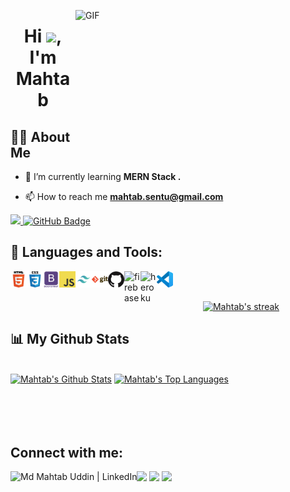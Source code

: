 <a href="#"><img align="right" alt="GIF" src="https://github.com/abhisheknaiidu/abhisheknaiidu/blob/master/code.gif?raw=true" width="400" height="250" /></a>

<h1 align="center">Hi <img src="https://raw.githubusercontent.com/MartinHeinz/MartinHeinz/master/wave.gif" width="30px">, I'm Mahtab</h1>
<!-- <h3 align="center">I'm a passionate Full Stack Developer from Bangladesh.</h3> -->

## 🙋‍♂️ About Me

<!-- - 🔭 I’m currently working on **[Covid-19 Tracker](https://covid-19-tracker-e4bda.web.app/)** -->

- 🌱 I’m currently learning **MERN Stack .**

<!-- - 👯 I’m looking to collaborate on **OpenSource Projects** -->

<!-- - 👨‍💻 All of my projects are available at **[My Portfolio]()** -->

- 📫 How to reach me **mahtab.sentu@gmail.com**

<a href="https://github.com/MdMahtabUddin/github-profile-views-counter">
    <img src="https://komarev.com/ghpvc/?username=MdMahtabUddin">
</a>
<a href="https://github.com/MdMahtabUddin?tab=followers"><img src="https://img.shields.io/github/followers/MdMahtabUddin?label=Followers&style=social" alt="GitHub Badge"></a>

<!-- - ⚡ Fun fact **I play games and go to the GYM very often.** -->

## 🚀 Languages and Tools:

<p align="left"> 
    <img align="left" alt="HTML5" width="26px" src="https://raw.githubusercontent.com/github/explore/80688e429a7d4ef2fca1e82350fe8e3517d3494d/topics/html/html.png" />
<img align="left" alt="CSS3" width="26px" src="https://raw.githubusercontent.com/github/explore/80688e429a7d4ef2fca1e82350fe8e3517d3494d/topics/css/css.png" />
<img align="left" src="https://raw.githubusercontent.com/devicons/devicon/master/icons/bootstrap/bootstrap-plain-wordmark.svg" alt="bootstrap" width="26px" style="max-width:100%;">
<img align="left" alt="JavaScript" width="26px" src="https://raw.githubusercontent.com/github/explore/80688e429a7d4ef2fca1e82350fe8e3517d3494d/topics/javascript/javascript.png" />
<img align="left" alt="tailwind" width="26px" src="https://raw.githubusercontent.com/github/explore/80688e429a7d4ef2fca1e82350fe8e3517d3494d/topics/tailwind/tailwind.png" />
<!-- <img align="left" alt="Node.js" width="26px" src="https://raw.githubusercontent.com/github/explore/80688e429a7d4ef2fca1e82350fe8e3517d3494d/topics/nodejs/nodejs.png" /> -->
<!-- <img align="left" src="https://raw.githubusercontent.com/devicons/devicon/master/icons/mongodb/mongodb-original-wordmark.svg" alt="mongodb" width="26px" style="max-width:100%;"> -->
<img align="left" alt="Git" width="26px" src="https://raw.githubusercontent.com/github/explore/80688e429a7d4ef2fca1e82350fe8e3517d3494d/topics/git/git.png" />
<img align="left" alt="GitHub" width="26px" src="https://raw.githubusercontent.com/github/explore/78df643247d429f6cc873026c0622819ad797942/topics/github/github.png" />

<img align="left" src="https://camo.githubusercontent.com/dd4b2422ed3bfc9da88c43d18550375c66f9584327dff7ecc19315ce50b96f07/68747470733a2f2f7777772e766563746f726c6f676f2e7a6f6e652f6c6f676f732f66697265626173652f66697265626173652d69636f6e2e737667" alt="firebase" width="26px" data-canonical-src="https://www.vectorlogo.zone/logos/firebase/firebase-icon.svg" style="max-width:100%;">

<img align="left" src="https://camo.githubusercontent.com/df12cb598044a3f38efc1f45e3580558c324cf8789b79487125044eeebcc4dee/68747470733a2f2f7777772e766563746f726c6f676f2e7a6f6e652f6c6f676f732f6865726f6b752f6865726f6b752d69636f6e2e737667" alt="heroku" width="26px" data-canonical-src="https://www.vectorlogo.zone/logos/heroku/heroku-icon.svg" style="max-width:100%;">

<!-- <img align="left" alt="Terminal" width="26px" src="https://raw.githubusercontent.com/github/explore/80688e429a7d4ef2fca1e82350fe8e3517d3494d/topics/terminal/terminal.png" /> -->

<img align="left" alt="Visual Studio Code" width="26px" src="https://raw.githubusercontent.com/github/explore/80688e429a7d4ef2fca1e82350fe8e3517d3494d/topics/visual-studio-code/visual-studio-code.png" />

</p>

<!-- [![React Badge](https://img.shields.io/badge/-React-61DBFB?style=for-the-badge&labelColor=black&logo=react&logoColor=61DBFB)](#)  [![Javascript Badge](https://img.shields.io/badge/-Javascript-F0DB4F?style=for-the-badge&labelColor=black&logo=javascript&logoColor=F0DB4F)](#) [![Typescript Badge](https://img.shields.io/badge/-Typescript-007acc?style=for-the-badge&labelColor=black&logo=typescript&logoColor=007acc)](#) [![Nodejs Badge](https://img.shields.io/badge/-Nodejs-3C873A?style=for-the-badge&labelColor=black&logo=node.js&logoColor=3C873A)](#) [![GraphQL Badge](https://img.shields.io/badge/-GraphQl-e535ab?style=for-the-badge&labelColor=black&logo=node.js&logoColor=e535ab)](#) -->
<br/>
<br>
<p align="center">
    <a href="https://github.com/MdMahtabUddin/github-readme-streak-stats">
        <img title="🔥 Get streak stats for your profile at git.io/streak-stats" alt="Mahtab's streak" src="https://github-readme-streak-stats.herokuapp.com/?user=MdMahtabUddin&theme=black-ice&hide_border=true&stroke=0000&background=060A0CD0"/>
    </a>
</p>

## 📊 My Github Stats

  <br/>
    <a href="https://github.com/MdMahtabUddin/github-readme-stats"><img alt="Mahtab's Github Stats" src="https://github-readme-stats.vercel.app/api?username=MdMahtabUddin&show_icons=true&count_private=true&theme=react&hide_border=true&bg_color=0D1117" /></a>
  <a href="https://github.com/MdMahtabUddin/github-readme-stats"><img alt="Mahtab's Top Languages" src="https://github-readme-stats.vercel.app/api/top-langs/?username=MdMahtabUddin&langs_count=8&count_private=true&layout=compact&theme=react&hide_border=true&bg_color=0D1117" /></a>
  <br/>
  <!-- <b>Note:</b> Top languages is only a metric of the languages my public code consists of and doesn't reflect experience or skill level. -->

<br/>
<br/>

<!-- <a href="https://github.com/MdMahtabUddin/github-readme-activity-graph"><img alt="MahtabUddin's Activity Graph" src="https://activity-graph.herokuapp.com/graph?username=SubhamRaoniar28&bg_color=0D1117&color=5BCDEC&line=5BCDEC&point=FFFFFF&hide_border=true" /></a> -->

<br/>
<br/>

## Connect with me:

<p align="left">

<!-- <a href = ""><img src="https://img.icons8.com/fluent/48/000000/linkedin.png"/></a> -->

[<img align="left" alt="Md Mahtab Uddin | LinkedIn" title="LinkedIn" src="https://img.shields.io/badge/LinkedIn-0077B5?style=for-the-badge&logo=linkedin&logoColor=white" />][linkedin]

<a href = "https://twitter.com/mahtabsentu"><img src="https://img.icons8.com/fluent/48/000000/twitter.png"/></a>
<a href = "https://www.instagram.com/mahtab_sentu"><img src="https://img.icons8.com/fluent/48/000000/instagram-new.png"/></a>
<a href = "https://www.facebook.com/mahtab.sentu"><img src="https://img.icons8.com/fluent/48/000000/facebook.png"/></a>

[linkedin]: https://www.linkedin.com/in/mahtabuddin/

</p>
